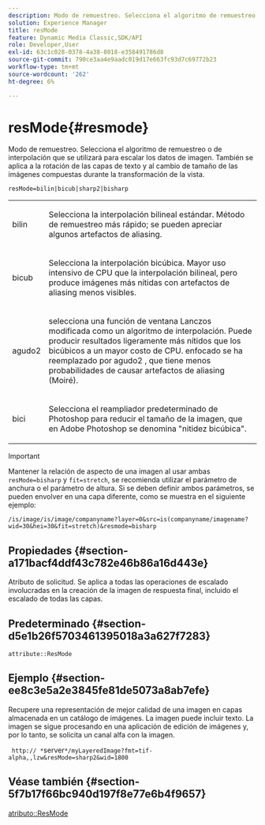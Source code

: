 ```yaml
---
description: Modo de remuestreo. Selecciona el algoritmo de remuestreo o de interpolación que se utilizará para escalar los datos de imagen. También se aplica a la rotación de las capas de texto y al cambio de tamaño de las imágenes compuestas durante la transformación de la vista.
solution: Experience Manager
title: resMode
feature: Dynamic Media Classic,SDK/API
role: Developer,User
exl-id: 63c1c028-0378-4a38-8018-e358491786d8
source-git-commit: 790ce3aa4e9aadc019d17e663fc93d7c69772b23
workflow-type: tm+mt
source-wordcount: '262'
ht-degree: 6%

---
```


# resMode{#resmode}

Modo de remuestreo. Selecciona el algoritmo de remuestreo o de interpolación que se utilizará para escalar los datos de imagen. También se aplica a la rotación de las capas de texto y al cambio de tamaño de las imágenes compuestas durante la transformación de la vista.

`resMode=bilin|bicub|sharp2|bisharp`

<table id="table_FD658AC521E24EB9ADBB87F98549BC3B"> 
 <tbody> 
  <tr> 
   <td colname="col1"> <p> <span class="codeph"> bilin </span> </p> </td> 
   <td colname="col2"> <p>Selecciona la interpolación bilineal estándar. Método de remuestreo más rápido; se pueden apreciar algunos artefactos de aliasing. </p> </td> 
  </tr> 
  <tr> 
   <td colname="col1"> <p> <span class="codeph"> bicub </span> </p> </td> 
   <td colname="col2"> <p>Selecciona la interpolación bicúbica. Mayor uso intensivo de CPU que la interpolación bilineal, pero produce imágenes más nítidas con artefactos de aliasing menos visibles. </p> </td> 
  </tr> 
  <tr> 
   <td colname="col1"> <p> <span class="codeph"> agudo2 </span> </p> </td> 
   <td colname="col2"> <p>selecciona una función de ventana Lanczos modificada como un algoritmo de interpolación. Puede producir resultados ligeramente más nítidos que los bicúbicos a un mayor costo de CPU. <span class="codeph"> enfocado </span> se ha reemplazado por <span class="codeph"> agudo2 </span>, que tiene menos probabilidades de causar artefactos de aliasing (Moiré). </p> </td> 
  </tr> 
  <tr> 
   <td colname="col1"> <p> <span class="codeph"> bici </span> </p> </td> 
   <td colname="col2"> <p>Selecciona el reampliador predeterminado de Photoshop para reducir el tamaño de la imagen, que en Adobe Photoshop se denomina "nitidez bicúbica". </p> </td> 
  </tr> 
 </tbody> 
</table>

>[!IMPORTANT]
>
>Mantener la relación de aspecto de una imagen al usar ambas `resMode=bisharp` y `fit=stretch`, se recomienda utilizar el parámetro de anchura o el parámetro de altura. Si se deben definir ambos parámetros, se pueden envolver en una capa diferente, como se muestra en el siguiente ejemplo:
>
>`/is/image/is/image/companyname?layer=0&src=is(companyname/imagename?wid=30&hei=30&fit=stretch)&resmode=bisharp`

## Propiedades {#section-a171bacf4ddf43c782e46b86a16d443e}

Atributo de solicitud. Se aplica a todas las operaciones de escalado involucradas en la creación de la imagen de respuesta final, incluido el escalado de todas las capas.

## Predeterminado {#section-d5e1b26f5703461395018a3a627f7283}

`attribute::ResMode`

## Ejemplo {#section-ee8c3e5a2e3845fe81de5073a8ab7efe}

Recupere una representación de mejor calidad de una imagen en capas almacenada en un catálogo de imágenes. La imagen puede incluir texto. La imagen se sigue procesando en una aplicación de edición de imágenes y, por lo tanto, se solicita un canal alfa con la imagen.

` http:// *`server`*/myLayeredImage?fmt=tif-alpha,,lzw&resMode=sharp2&wid=1800`

## Véase también {#section-5f7b17f66bc940d197f8e77e6b4f9657}

[atributo::ResMode](../../../../../is-api/image-catalog/image-serving-api-ref/c-image-catalog-reference/c-attributes-reference/r-is-cat-resmode.md#reference-609095ef568743a086f28d87c54dafa2)
